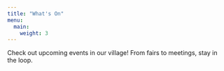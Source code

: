 ```yaml
---
title: "What's On"
menu:
  main:
    weight: 3
---
```

Check out upcoming events in our village! From fairs to meetings, stay in the loop.
